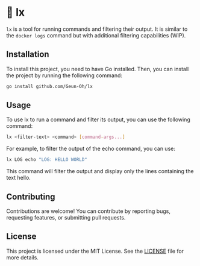 # :memo: lx

`lx` is a tool for running commands and filtering their output. It is similar to the `docker logs` command but with additional filtering capabilities (WIP).

## Installation

To install this project, you need to have Go installed. Then, you can install the project by running the following command:

```sh
go install github.com/Geun-Oh/lx
```

## Usage

To use lx to run a command and filter its output, you can use the following command:

```sh
lx <filter-text> <command> [command-args...]
```

For example, to filter the output of the echo command, you can use:

```sh
lx LOG echo "LOG: HELLO WORLD"
```

This command will filter the output and display only the lines containing the text hello.

## Contributing
Contributions are welcome! You can contribute by reporting bugs, requesting features, or submitting pull requests.

## License
This project is licensed under the MIT License. See the [LICENSE](./LICENSE) file for more details.
